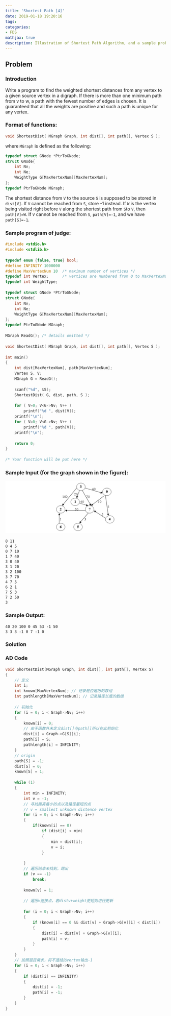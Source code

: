 ```yaml
---
title: 'Shortest Path [4]'
date: 2019-01-18 19:20:16
tags:
categories: 
- FDS
mathjax: true
description: Illustration of Shortest Path Algorithm, and a sample problem from PTA
---
```


## Problem

### Introduction

Write a program to find the weighted shortest distances from any vertex to a given source vertex in a digraph. If there is more than one minimum path from v to w, a path with the fewest number of edges is chosen. It is guaranteed that all the weights are positive and such a path is unique for any vertex.

### Format of functions:

```c++
void ShortestDist( MGraph Graph, int dist[], int path[], Vertex S );
```

where `MGraph` is defined as the following:

```c++
typedef struct GNode *PtrToGNode;
struct GNode{
    int Nv;
    int Ne;
    WeightType G[MaxVertexNum][MaxVertexNum];
};
typedef PtrToGNode MGraph;
```

The shortest distance from `V` to the source `S` is supposed to be stored in `dist[V]`. If `V` cannot be reached from `S`, store -1 instead. If `W` is the vertex being visited right before `V` along the shortest path from `S`to `V`, then `path[V]=W`. If `V` cannot be reached from `S`, `path[V]=-1`, and we have `path[S]=-1`.

### Sample program of judge:

```c++
#include <stdio.h>
#include <stdlib.h>

typedef enum {false, true} bool;
#define INFINITY 1000000
#define MaxVertexNum 10  /* maximum number of vertices */
typedef int Vertex;      /* vertices are numbered from 0 to MaxVertexNum-1 */
typedef int WeightType;

typedef struct GNode *PtrToGNode;
struct GNode{
    int Nv;
    int Ne;
    WeightType G[MaxVertexNum][MaxVertexNum];
};
typedef PtrToGNode MGraph;

MGraph ReadG(); /* details omitted */

void ShortestDist( MGraph Graph, int dist[], int path[], Vertex S );

int main()
{
    int dist[MaxVertexNum], path[MaxVertexNum];
    Vertex S, V;
    MGraph G = ReadG();

    scanf("%d", &S);
    ShortestDist( G, dist, path, S );

    for ( V=0; V<G->Nv; V++ )
        printf("%d ", dist[V]);
    printf("\n");
    for ( V=0; V<G->Nv; V++ )
        printf("%d ", path[V]);
    printf("\n");

    return 0;
}

/* Your function will be put here */
```

### Sample Input (for the graph shown in the figure):

![](2019-01-18-Shortest-Path-4\Snipaste_2019-01-18_19-22-39.png)

```
8 11
0 4 5
0 7 10
1 7 40
3 0 40
3 1 20
3 2 100
3 7 70
4 7 5
6 2 1
7 5 3
7 2 50
3
```

### Sample Output:

```out
40 20 100 0 45 53 -1 50 
3 3 3 -1 0 7 -1 0 
```



### Solution



### AD Code

```c++
void ShortestDist(MGraph Graph, int dist[], int path[], Vertex S)
{
	// 定义
	int i;
	int known[MaxVertexNum]; // 记录是否遍历的数组
	int pathlength[MaxVertexNum]; // 记录路径长度的数组

	// 初始化
	for (i = 0; i < Graph->Nv; i++)
	{
		known[i] = 0;
        // 由于函数外未定义dist[]与path[]所以在此初始化
		dist[i] = Graph->G[S][i];
		path[i] = S;
		pathlength[i] = INFINITY;
	}
	// origin
	path[S] = -1;
	dist[S] = 0;
	known[S] = 1;

	while (1)
	{
		int min = INFINITY;
		int v = -1;
		// 寻找距离最小的点以及路径最短的点
        // v = smallest unknown distence vertex
		for (i = 0; i < Graph->Nv; i++)
		{
			if(known[i] == 0)
				if (dist[i] < min)
				{
					min = dist[i];
					v = i;
				}

		}
		// 遍历结束未找到，跳出
		if (v == -1)
			break;

		known[v] = 1;
		
		// 遍历v连接点，若distv+weight更短则进行更新

		for (i = 0; i < Graph->Nv; i++)
		{
			if (known[i] == 0 && dist[v] + Graph->G[v][i] < dist[i])
			{
				dist[i] = dist[v] + Graph->G[v][i];
				path[i] = v;
			}
		}
	}
	// 按照题目需求，将不连结的vertex输出-1
	for (i = 0; i < Graph->Nv; i++)
	{  
		if (dist[i] == INFINITY)
		{
			dist[i] = -1;
			path[i] = -1;
		}
	}
}
```

